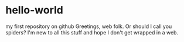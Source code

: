 # hello-world
my first repository on github
Greetings, web folk. Or should I call you spiders?
I'm new to all this stuff and hope I don't get wrapped in a web.
